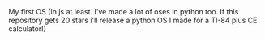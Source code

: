 <html>My first OS (In js at least. I've made a lot of oses in python too. If this repository gets 20 stars i'll release a python OS I made for a TI-84 plus CE calculator!)</html>
